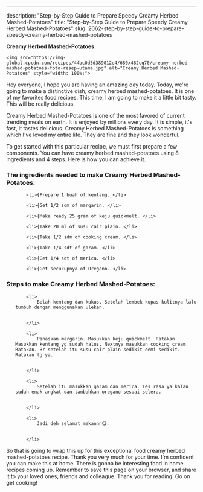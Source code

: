 ---
description: "Step-by-Step Guide to Prepare Speedy Creamy Herbed Mashed-Potatoes"
title: "Step-by-Step Guide to Prepare Speedy Creamy Herbed Mashed-Potatoes"
slug: 2062-step-by-step-guide-to-prepare-speedy-creamy-herbed-mashed-potatoes

<p>
	<strong>Creamy Herbed Mashed-Potatoes</strong>. 
	
</p>
<p>
	
	<img src="https://img-global.cpcdn.com/recipes/44bc0d5d389012e4/680x482cq70/creamy-herbed-mashed-potatoes-foto-resep-utama.jpg" alt="Creamy Herbed Mashed-Potatoes" style="width: 100%;">
	
	
</p>
<p>
	Hey everyone, I hope you are having an amazing day today. Today, we're going to make a distinctive dish, creamy herbed mashed-potatoes. It is one of my favorites food recipes. This time, I am going to make it a little bit tasty. This will be really delicious.
</p>
	
<p>
	
</p>
<p>
	Creamy Herbed Mashed-Potatoes is one of the most favored of current trending meals on earth. It is enjoyed by millions every day. It is simple, it's fast, it tastes delicious. Creamy Herbed Mashed-Potatoes is something which I've loved my entire life. They are fine and they look wonderful.
</p>

<p>
To get started with this particular recipe, we must first prepare a few components. You can have creamy herbed mashed-potatoes using 8 ingredients and 4 steps. Here is how you can achieve it.
</p>

<h3>The ingredients needed to make Creamy Herbed Mashed-Potatoes:</h3>

<ol>
	
		<li>{Prepare 1 buah of kentang. </li>
	
		<li>{Get 1/2 sdm of margarin. </li>
	
		<li>{Make ready 25 gram of keju quickmelt. </li>
	
		<li>{Take 20 ml of susu cair plain. </li>
	
		<li>{Take 1/2 sdm of cooking cream. </li>
	
		<li>{Take 1/4 sdt of garam. </li>
	
		<li>{Get 1/4 sdt of merica. </li>
	
		<li>{Get secukupnya of Oregano. </li>
	
</ol>
<p>
	
</p>

<h3>Steps to make Creamy Herbed Mashed-Potatoes:</h3>

<ol>
	
		<li>
			Belah kentang dan kukus. Setelah lembek kupas kulitnya lalu tumbuh dengan menggunakan ulekan.
			
			
		</li>
	
		<li>
			Panaskan margarin. Masukkan keju quickmelt. Ratakan. Masukkan kentang yg sudah halus. Nextnya masukkan cooking cream. Ratakan. Br setelah itu susu cair plain sedikit demi sedikit. Ratakan lg ya.
			
			
		</li>
	
		<li>
			Setelah itu masukkan garam dan merica. Tes rasa ya kalau sudah enak angkat dan tambahkan oregano sesuai selera.
			
			
		</li>
	
		<li>
			Jadi deh selamat makannn😋.
			
			
		</li>
	
</ol>

<p>
	
</p>

<p>
	So that is going to wrap this up for this exceptional food creamy herbed mashed-potatoes recipe. Thank you very much for your time. I'm confident you can make this at home. There is gonna be interesting food in home recipes coming up. Remember to save this page on your browser, and share it to your loved ones, friends and colleague. Thank you for reading. Go on get cooking!
</p>
